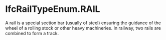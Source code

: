 IfcRailTypeEnum.RAIL
====================
A rail is a special section bar (usually of steel) ensuring the guidance of
the wheel of a rolling stock or other heavy machineries. In railway, two rails
are combined to form a track.  


